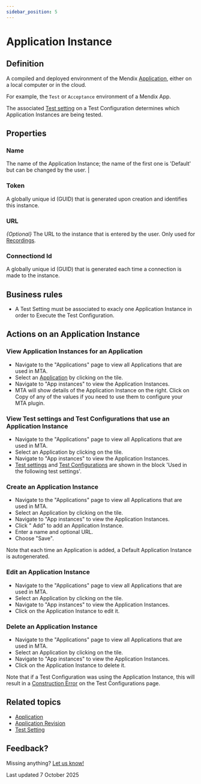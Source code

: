 ```yaml
---
sidebar_position: 5
---
```


# Application Instance

## Definition

A compiled and deployed environment of the Mendix [Application](application), either on a local computer or in the cloud. 

For example, the `Test` or `Acceptance` environment of a Mendix App. 

The associated [Test setting](test-setting) on a Test Configuration determines which Application Instances are being tested.

## Properties

### Name          
 The name of the Application Instance; the name of the first one is 'Default' but can be changed by the user. |
 
### Token         
 A globally unique id (GUID) that is generated upon creation and identifies this instance.                  
 
### URL           
 *{Optional}* The URL to the instance that is entered by the user. Only used for [Recordings](recording).   
 
### Connectiond Id
 A globally unique id (GUID) that is generated each time a connection is made to the instance.              
 

## Business rules
- A Test Setting must be associated to exacly one Application Instance in order to Execute the Test Configuration.

## Actions on an Application Instance

### View Application Instances for an Application
- Navigate to the "Applications" page to view all Applications that are used in MTA.
- Select an [Application](application) by clicking on the tile.
- Navigate to "App instances" to view the Application Instances.
- MTA will show details of the Application Instance on the right. Click on Copy of any of the values if you need to use them to configure your MTA plugin.

### View Test settings and Test Configurations that use an Application Instance
- Navigate to the "Applications" page to view all Applications that are used in MTA.
- Select an Application by clicking on the tile.
- Navigate to "App instances" to view the Application Instances.
- [Test settings](test-setting) and [Test Configurations](test-configuration) are shown in the block 'Used in the following test settings'.

### Create an Application Instance
- Navigate to the "Applications" page to view all Applications that are used in MTA.
- Select an Application by clicking on the tile.
- Navigate to "App instances" to view the Application Instances.
- Click "<i class="fal fa-plus-circle"></i> Add" to add an Application Instance.
- Enter a name and optional URL.
- Choose "Save".

Note that each time an Application is added, a Default Application Instance is autogenerated.

### Edit an Application Instance
- Navigate to the "Applications" page to view all Applications that are used in MTA.
- Select an Application by clicking on the tile.
- Navigate to "App instances" to view the Application Instances.
- Click <i class="fas fa-pencil"></i> on the Application Instance to edit it.

### Delete an Application Instance
- Navigate to the "Applications" page to view all Applications that are used in MTA.
- Select an Application by clicking on the tile.
- Navigate to "App instances" to view the Application Instances.
- Click <i class="fas fa-trash-alt"></i> on the Application Instance to delete it.

Note that if a Test Configuration was using the Application Instance, this will result in a [Construction Error](construction-error) on the Test Configurations page. 

## Related topics
- [Application](application)
- [Application Revision](application-revision)
- [Test Setting](test-setting)

## Feedback?
Missing anything? [Let us know!](mailto:support@menditect.com)

Last updated 7 October 2025